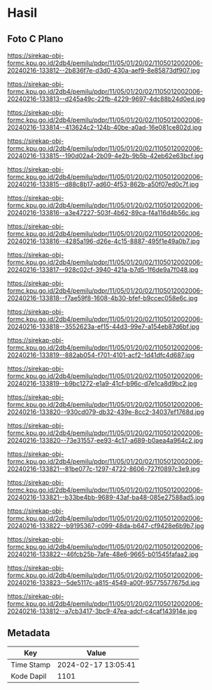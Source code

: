 # Hasil

## Foto C Plano

https://sirekap-obj-formc.kpu.go.id/2db4/pemilu/pdpr/11/05/01/20/02/1105012002006-20240216-133812--2b836f7e-d3d0-430a-aef9-8e85873df907.jpg

https://sirekap-obj-formc.kpu.go.id/2db4/pemilu/pdpr/11/05/01/20/02/1105012002006-20240216-133813--d245a49c-22fb-4229-9697-4dc88b24d0ed.jpg

https://sirekap-obj-formc.kpu.go.id/2db4/pemilu/pdpr/11/05/01/20/02/1105012002006-20240216-133814--413624c2-124b-40be-a0ad-16e081ce802d.jpg

https://sirekap-obj-formc.kpu.go.id/2db4/pemilu/pdpr/11/05/01/20/02/1105012002006-20240216-133815--190d02a4-2b09-4e2b-9b5b-42eb62e63bcf.jpg

https://sirekap-obj-formc.kpu.go.id/2db4/pemilu/pdpr/11/05/01/20/02/1105012002006-20240216-133815--d88c8b17-ad60-4f53-862b-a50f07ed0c7f.jpg

https://sirekap-obj-formc.kpu.go.id/2db4/pemilu/pdpr/11/05/01/20/02/1105012002006-20240216-133816--a3e47227-503f-4b62-89ca-f4a116d4b56c.jpg

https://sirekap-obj-formc.kpu.go.id/2db4/pemilu/pdpr/11/05/01/20/02/1105012002006-20240216-133816--4285a196-d26e-4c15-8887-495f1e49a0b7.jpg

https://sirekap-obj-formc.kpu.go.id/2db4/pemilu/pdpr/11/05/01/20/02/1105012002006-20240216-133817--928c02cf-3940-421a-b7d5-1f6de9a7f048.jpg

https://sirekap-obj-formc.kpu.go.id/2db4/pemilu/pdpr/11/05/01/20/02/1105012002006-20240216-133818--f7ae59f8-1608-4b30-bfef-b9ccec058e6c.jpg

https://sirekap-obj-formc.kpu.go.id/2db4/pemilu/pdpr/11/05/01/20/02/1105012002006-20240216-133818--3552623a-ef15-44d3-99e7-a154eb87d6bf.jpg

https://sirekap-obj-formc.kpu.go.id/2db4/pemilu/pdpr/11/05/01/20/02/1105012002006-20240216-133819--882ab054-f701-4101-acf2-1d41dfc4d687.jpg

https://sirekap-obj-formc.kpu.go.id/2db4/pemilu/pdpr/11/05/01/20/02/1105012002006-20240216-133819--b9bc1272-e1a9-41cf-b96c-d7e1ca8d9bc2.jpg

https://sirekap-obj-formc.kpu.go.id/2db4/pemilu/pdpr/11/05/01/20/02/1105012002006-20240216-133820--930cd079-db32-439e-8cc2-34037ef1768d.jpg

https://sirekap-obj-formc.kpu.go.id/2db4/pemilu/pdpr/11/05/01/20/02/1105012002006-20240216-133820--73e31557-ee93-4c17-a689-b0aea4a964c2.jpg

https://sirekap-obj-formc.kpu.go.id/2db4/pemilu/pdpr/11/05/01/20/02/1105012002006-20240216-133821--81be077c-1297-4722-8606-727f0897c3e9.jpg

https://sirekap-obj-formc.kpu.go.id/2db4/pemilu/pdpr/11/05/01/20/02/1105012002006-20240216-133821--b33be4bb-9689-43af-ba48-085e27588ad5.jpg

https://sirekap-obj-formc.kpu.go.id/2db4/pemilu/pdpr/11/05/01/20/02/1105012002006-20240216-133822--b9195367-c099-48da-b647-cf9428e6b9b7.jpg

https://sirekap-obj-formc.kpu.go.id/2db4/pemilu/pdpr/11/05/01/20/02/1105012002006-20240216-133822--46fcb25b-7afe-48e6-9665-b01545fafaa2.jpg

https://sirekap-obj-formc.kpu.go.id/2db4/pemilu/pdpr/11/05/01/20/02/1105012002006-20240216-133823--5de5117c-a815-4549-a00f-95775577675d.jpg

https://sirekap-obj-formc.kpu.go.id/2db4/pemilu/pdpr/11/05/01/20/02/1105012002006-20240216-133812--a7cb3417-3bc9-47ea-adcf-c4caf143914e.jpg


## Metadata

| Key        | Value               |
| ---------- | ------------------- |
| Time Stamp | 2024-02-17 13:05:41 |
| Kode Dapil | 1101                |




